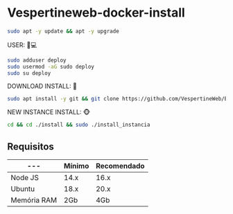 # Vespertineweb-docker-install

```bash
sudo apt -y update && apt -y upgrade
```

USER: 🐳💻
```bash
sudo adduser deploy
sudo usermod -aG sudo deploy
sudo su deploy
```

DOWNLOAD INSTALL: 💾
```bash
sudo apt install -y git && git clone https://github.com/VespertineWeb/B2Z-docker-install install && sudo chmod -R 777 ./install && cd ./install && sudo ./install_primaria
```

NEW INSTANCE INSTALL: 🐵
```bash
cd && cd ./install && sudo ./install_instancia
```
## Requisitos

| --- | Mínimo | Recomendado |
| --- | --- | --- |
| Node JS | 14.x | 16.x |
| Ubuntu | 18.x | 20.x |
| Memória RAM | 2Gb | 4Gb |  
